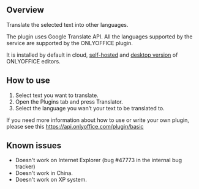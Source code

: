## Overview 

Translate the selected text into other languages.

The plugin uses Google Translate API. All the languages supported by the service are supported by the ONLYOFFICE plugin.

It is installed by default in cloud, [self-hosted](https://github.com/ONLYOFFICE/DocumentServer) and [desktop version](https://github.com/ONLYOFFICE/DesktopEditors) of ONLYOFFICE editors. 

## How to use

1. Select text you want to translate.
2. Open the Plugins tab and press Translator.
3. Select the language you wan’t your text to be translated to.

If you need more information about how to use or write your own plugin, please see this https://api.onlyoffice.com/plugin/basic

## Known issues

* Doesn't work on Internet Explorer (bug #47773 in the internal bug tracker)
* Doesn't work in China.
* Doesn't work on XP system.